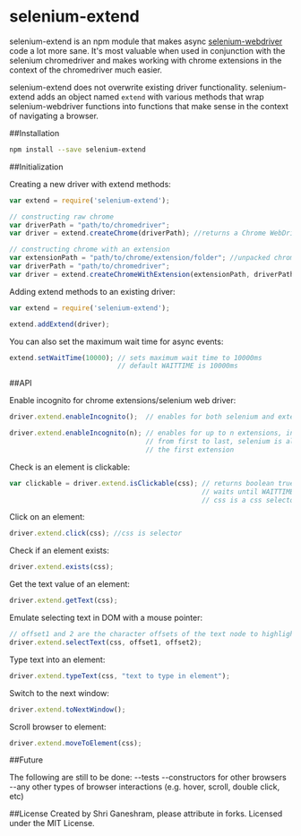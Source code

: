 selenium-extend
===============

selenium-extend is an npm module that makes
async [selenium-webdriver](https://www.npmjs.com/package/selenium-webdriver) code a lot more 
sane. It's most valuable when used in
conjunction with the selenium chromedriver
and makes working with chrome extensions
in the context of the chromedriver much
easier.

selenium-extend does not overwrite existing
driver functionality. selenium-extend adds
an object named `extend` with various methods that
wrap selenium-webdriver functions into 
functions that make sense in the context
of navigating a browser.

##Installation

```sh
npm install --save selenium-extend
```

##Initialization

Creating a new driver with extend methods:
```js
var extend = require('selenium-extend');

// constructing raw chrome
var driverPath = "path/to/chromedriver";
var driver = extend.createChrome(driverPath); //returns a Chrome WebDriver

// constructing chrome with an extension
var extensionPath = "path/to/chrome/extension/folder"; //unpacked chrome extension
var driverPath = "path/to/chromedriver";
var driver = extend.createChromeWithExtension(extensionPath, driverPath);
```

Adding extend methods to an existing driver:
```js
var extend = require('selenium-extend');

extend.addExtend(driver);
```

You can also set the maximum wait time for async events:
```js
extend.setWaitTime(10000); // sets maximum wait time to 10000ms
                           // default WAITTIME is 10000ms
```

##API

Enable incognito for chrome extensions/selenium web driver:
```js
driver.extend.enableIncognito();  // enables for both selenium and extension

driver.extend.enableIncognito(n); // enables for up to n extensions, in order
                                  // from first to last, selenium is always
                                  // the first extension
```

Check is an element is clickable:
```js
var clickable = driver.extend.isClickable(css); // returns boolean true or false
                                                // waits until WAITTIME
                                                // css is a css selector
```

Click on an element:
```js
driver.extend.click(css); //css is selector
```

Check if an element exists:
```js
driver.extend.exists(css);
```

Get the text value of an element:
```js
driver.extend.getText(css);
```

Emulate selecting text in DOM with a mouse pointer:
```js
// offset1 and 2 are the character offsets of the text node to highlight text in
driver.extend.selectText(css, offset1, offset2);
```

Type text into an element:
```js
driver.extend.typeText(css, "text to type in element");
```

Switch to the next window:
```js
driver.extend.toNextWindow();
```

Scroll browser to element:
```js
driver.extend.moveToElement(css);
```

##Future

The following are still to be done:
--tests
--constructors for other browsers
--any other types of browser interactions (e.g. hover, 
scroll, double click, etc)


##License
Created by Shri Ganeshram, please attribute in forks.
Licensed under the MIT License.
